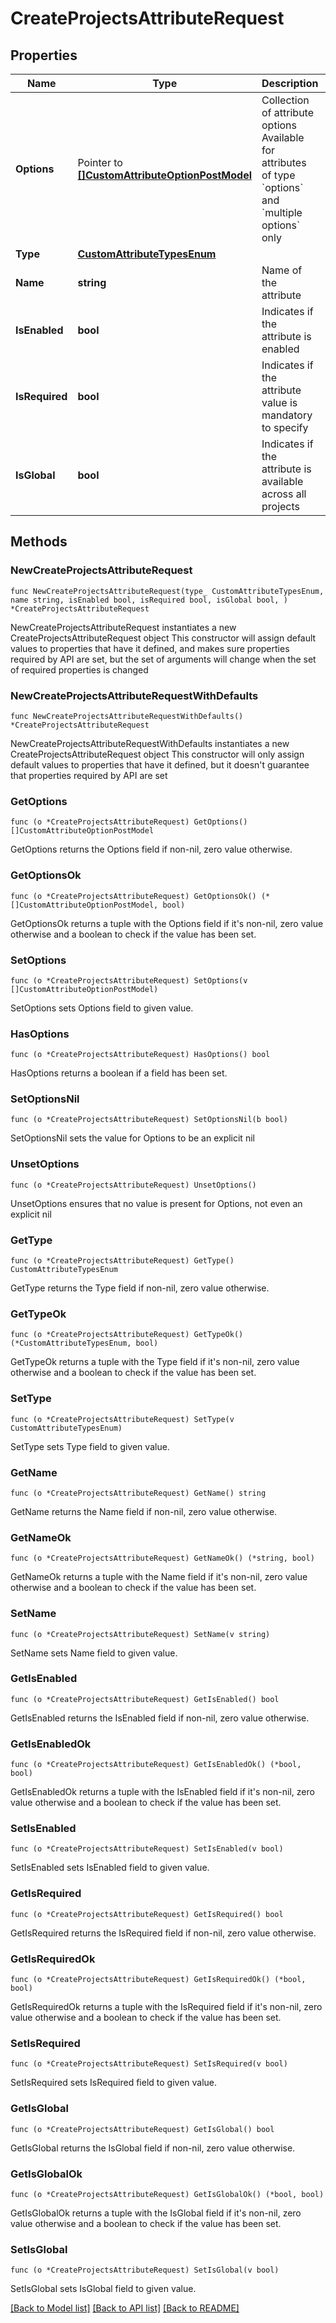 # CreateProjectsAttributeRequest

## Properties

Name | Type | Description | Notes
------------ | ------------- | ------------- | -------------
**Options** | Pointer to [**[]CustomAttributeOptionPostModel**](CustomAttributeOptionPostModel.md) | Collection of attribute options     Available for attributes of type &#x60;options&#x60; and &#x60;multiple options&#x60; only | [optional] 
**Type** | [**CustomAttributeTypesEnum**](CustomAttributeTypesEnum.md) |  | 
**Name** | **string** | Name of the attribute | 
**IsEnabled** | **bool** | Indicates if the attribute is enabled | 
**IsRequired** | **bool** | Indicates if the attribute value is mandatory to specify | 
**IsGlobal** | **bool** | Indicates if the attribute is available across all projects | 

## Methods

### NewCreateProjectsAttributeRequest

`func NewCreateProjectsAttributeRequest(type_ CustomAttributeTypesEnum, name string, isEnabled bool, isRequired bool, isGlobal bool, ) *CreateProjectsAttributeRequest`

NewCreateProjectsAttributeRequest instantiates a new CreateProjectsAttributeRequest object
This constructor will assign default values to properties that have it defined,
and makes sure properties required by API are set, but the set of arguments
will change when the set of required properties is changed

### NewCreateProjectsAttributeRequestWithDefaults

`func NewCreateProjectsAttributeRequestWithDefaults() *CreateProjectsAttributeRequest`

NewCreateProjectsAttributeRequestWithDefaults instantiates a new CreateProjectsAttributeRequest object
This constructor will only assign default values to properties that have it defined,
but it doesn't guarantee that properties required by API are set

### GetOptions

`func (o *CreateProjectsAttributeRequest) GetOptions() []CustomAttributeOptionPostModel`

GetOptions returns the Options field if non-nil, zero value otherwise.

### GetOptionsOk

`func (o *CreateProjectsAttributeRequest) GetOptionsOk() (*[]CustomAttributeOptionPostModel, bool)`

GetOptionsOk returns a tuple with the Options field if it's non-nil, zero value otherwise
and a boolean to check if the value has been set.

### SetOptions

`func (o *CreateProjectsAttributeRequest) SetOptions(v []CustomAttributeOptionPostModel)`

SetOptions sets Options field to given value.

### HasOptions

`func (o *CreateProjectsAttributeRequest) HasOptions() bool`

HasOptions returns a boolean if a field has been set.

### SetOptionsNil

`func (o *CreateProjectsAttributeRequest) SetOptionsNil(b bool)`

 SetOptionsNil sets the value for Options to be an explicit nil

### UnsetOptions
`func (o *CreateProjectsAttributeRequest) UnsetOptions()`

UnsetOptions ensures that no value is present for Options, not even an explicit nil
### GetType

`func (o *CreateProjectsAttributeRequest) GetType() CustomAttributeTypesEnum`

GetType returns the Type field if non-nil, zero value otherwise.

### GetTypeOk

`func (o *CreateProjectsAttributeRequest) GetTypeOk() (*CustomAttributeTypesEnum, bool)`

GetTypeOk returns a tuple with the Type field if it's non-nil, zero value otherwise
and a boolean to check if the value has been set.

### SetType

`func (o *CreateProjectsAttributeRequest) SetType(v CustomAttributeTypesEnum)`

SetType sets Type field to given value.


### GetName

`func (o *CreateProjectsAttributeRequest) GetName() string`

GetName returns the Name field if non-nil, zero value otherwise.

### GetNameOk

`func (o *CreateProjectsAttributeRequest) GetNameOk() (*string, bool)`

GetNameOk returns a tuple with the Name field if it's non-nil, zero value otherwise
and a boolean to check if the value has been set.

### SetName

`func (o *CreateProjectsAttributeRequest) SetName(v string)`

SetName sets Name field to given value.


### GetIsEnabled

`func (o *CreateProjectsAttributeRequest) GetIsEnabled() bool`

GetIsEnabled returns the IsEnabled field if non-nil, zero value otherwise.

### GetIsEnabledOk

`func (o *CreateProjectsAttributeRequest) GetIsEnabledOk() (*bool, bool)`

GetIsEnabledOk returns a tuple with the IsEnabled field if it's non-nil, zero value otherwise
and a boolean to check if the value has been set.

### SetIsEnabled

`func (o *CreateProjectsAttributeRequest) SetIsEnabled(v bool)`

SetIsEnabled sets IsEnabled field to given value.


### GetIsRequired

`func (o *CreateProjectsAttributeRequest) GetIsRequired() bool`

GetIsRequired returns the IsRequired field if non-nil, zero value otherwise.

### GetIsRequiredOk

`func (o *CreateProjectsAttributeRequest) GetIsRequiredOk() (*bool, bool)`

GetIsRequiredOk returns a tuple with the IsRequired field if it's non-nil, zero value otherwise
and a boolean to check if the value has been set.

### SetIsRequired

`func (o *CreateProjectsAttributeRequest) SetIsRequired(v bool)`

SetIsRequired sets IsRequired field to given value.


### GetIsGlobal

`func (o *CreateProjectsAttributeRequest) GetIsGlobal() bool`

GetIsGlobal returns the IsGlobal field if non-nil, zero value otherwise.

### GetIsGlobalOk

`func (o *CreateProjectsAttributeRequest) GetIsGlobalOk() (*bool, bool)`

GetIsGlobalOk returns a tuple with the IsGlobal field if it's non-nil, zero value otherwise
and a boolean to check if the value has been set.

### SetIsGlobal

`func (o *CreateProjectsAttributeRequest) SetIsGlobal(v bool)`

SetIsGlobal sets IsGlobal field to given value.



[[Back to Model list]](../README.md#documentation-for-models) [[Back to API list]](../README.md#documentation-for-api-endpoints) [[Back to README]](../README.md)


